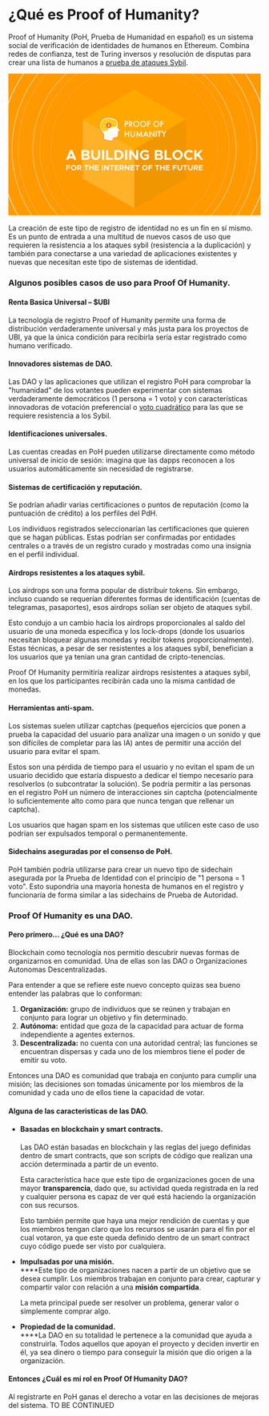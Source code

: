 # ¿Qué es Proof of Humanity?

Proof of Humanity (PoH, Prueba de Humanidad en español) es un sistema social de verificación de identidades de humanos en Ethereum. Combina redes de confianza, test de Turing inversos y resolución de disputas para crear una lista de humanos a [prueba de ataques Sybil](https://es.wikipedia.org/wiki/Ataque\_Sybil).

![](.gitbook/assets/A-Building-Block-for-the-Internet-of-the-Future.png)

La creación de este tipo de registro de identidad no es un fin en sí mismo. Es un punto de entrada a una multitud de nuevos casos de uso que requieren la resistencia a los ataques sybil (resistencia a la duplicación) y también para conectarse a una variedad de aplicaciones existentes y nuevas que necesitan este tipo de sistemas de identidad.

### Algunos posibles casos de uso para Proof Of Humanity.

#### Renta Basica Universal – $UBI <a href="#universal-basic-income" id="universal-basic-income"></a>

La tecnología de registro Proof of Humanity permite una forma de distribución verdaderamente universal y más justa para los proyectos de UBI, ya que la única condición para recibirla sería estar registrado como humano verificado.

#### Innovadores sistemas de DAO.

Las DAO y las aplicaciones que utilizan el registro PoH para comprobar la "humanidad" de los votantes pueden experimentar con sistemas verdaderamente democráticos (1 persona = 1 voto) y con características innovadoras de votación preferencial o [voto cuadrático](https://es.wikipedia.org/wiki/Votaci%C3%B3n\_cuadr%C3%A1tica) para las que se requiere resistencia a los Sybil.

#### Identificaciones universales.

Las cuentas creadas en PoH pueden utilizarse directamente como método universal de inicio de sesión: imagina que las dapps reconocen a los usuarios automáticamente sin necesidad de registrarse.

#### Sistemas de certificación y reputación.

Se podrían añadir varias certificaciones o puntos de reputación (como la puntuación de crédito) a los perfiles del PdH.

Los individuos registrados seleccionarían las certificaciones que quieren que se hagan públicas. Estas podrían ser confirmadas por entidades centrales o a través de un registro curado y mostradas como una insignia en el perfil individual.

#### Airdrops resistentes a los ataques sybil.

Los airdrops son una forma popular de distribuir tokens. Sin embargo, incluso cuando se requerían diferentes formas de identificación (cuentas de telegramas, pasaportes), esos airdrops solían ser objeto de ataques sybil.

Esto condujo a un cambio hacia los airdrops proporcionales al saldo del usuario de una moneda específica y los lock-drops (donde los usuarios necesitan bloquear algunas monedas y recibir tokens proporcionalmente). Estas técnicas, a pesar de ser resistentes a los ataques sybil, benefician a los usuarios que ya tenian una gran cantidad de cripto-tenencias.

Proof Of Humanity permitiría realizar airdrops resistentes a ataques sybil, en los que los participantes recibirán cada uno la misma cantidad de monedas.

#### Herramientas anti-spam.

Los sistemas suelen utilizar captchas (pequeños ejercicios que ponen a prueba la capacidad del usuario para analizar una imagen o un sonido y que son difíciles de completar para las IA) antes de permitir una acción del usuario para evitar el spam.

Estos son una pérdida de tiempo para el usuario y no evitan el spam de un usuario decidido que estaría dispuesto a dedicar el tiempo necesario para resolverlos (o subcontratar la solución). Se podría permitir a las personas en el registro PoH un número de interacciones sin captcha (potencialmente lo suficientemente alto como para que nunca tengan que rellenar un captcha).

Los usuarios que hagan spam en los sistemas que utilicen este caso de uso podrían ser expulsados temporal o permanentemente.

#### Sidechains aseguradas por el consenso de PoH. <a href="#sidechains-secured-by-proof-of-humanity-consensus" id="sidechains-secured-by-proof-of-humanity-consensus"></a>

PoH también podría utilizarse para crear un nuevo tipo de sidechain asegurada por la Prueba de Identidad con el principio de "1 persona = 1 voto". Esto supondría una mayoría honesta de humanos en el registro y funcionaría de forma similar a las sidechains de Prueba de Autoridad.



### Proof Of Humanity es una DAO.

#### Pero primero… ¿Qué es una DAO?

Blockchain como tecnología nos permitio descubrir nuevas formas de organizarnos en comunidad. Una de ellas son las DAO o Organizaciones Autonomas Descentralizadas.

Para entender a que se refiere este nuevo concepto quizas sea bueno entender las palabras que lo conforman:

1. **Organización:** grupo de individuos que se reúnen y trabajan en conjunto para lograr un objetivo y fin determinado.
2. **Autónoma:** entidad que goza de la capacidad para actuar de forma independiente a agentes externos.
3. **Descentralizada:** no cuenta con una autoridad central; las funciones se encuentran dispersas y cada uno de los miembros tiene el poder de emitir su voto.

Entonces una DAO es comunidad que trabaja en conjunto para cumplir una misión; las decisiones son tomadas únicamente por los miembros de la comunidad y cada uno de ellos tiene la capacidad de votar.

#### Alguna de las caracteristicas de las DAO.

*   #### **Basadas en blockchain y smart contracts.**

    Las DAO están basadas en blockchain y las reglas del juego definidas dentro de smart contracts, que son scripts de código que realizan una acción determinada a partir de un evento.

    Esta característica hace que este tipo de organizaciones gocen de una mayor **transparencia**, dado que, su actividad queda registrada en la red y cualquier persona es capaz de ver qué está haciendo la organización con sus recursos.

    Esto también permite que haya una mejor rendición de cuentas y que los miembros tengan claro que los recursos se usarán para el fin por el cual votaron, ya que este queda definido dentro de un smart contract cuyo código puede ser visto por cualquiera.
*   **Impulsadas por una misión.**\
    ****Este tipo de organizaciones nacen a partir de un objetivo que se desea cumplir. Los miembros trabajan en conjunto para crear, capturar y compartir valor con relación a una **misión compartida**.

    La meta principal puede ser resolver un problema, generar valor o simplemente comprar algo.
* **Propiedad de la comunidad.**\
  ****La DAO en su totalidad le pertenece a la comunidad que ayuda a construirla. Todos aquellos que apoyan el proyecto y deciden invertir en él, ya sea dinero o tiempo para conseguir la misión que dio origen a la organización.

#### **Entonces ¿Cuál es mi rol en Proof Of Humanity DAO?**

Al registrarte en PoH ganas el derecho a votar en las decisiones de mejoras del sistema. TO BE CONTINUED
